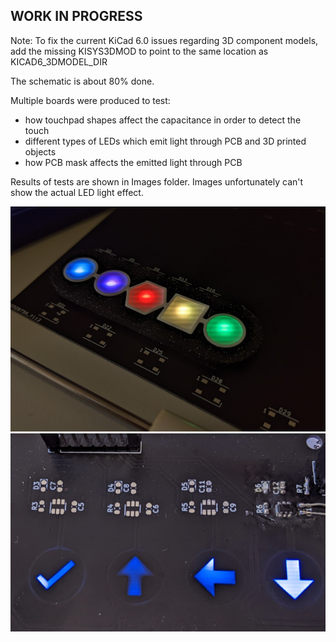 ## WORK IN PROGRESS

Note: To fix the current KiCad 6.0 issues regarding 3D component models, add the missing KISYS3DMOD to point to the same location as KICAD6_3DMODEL_DIR

The schematic is about 80% done.

Multiple boards were produced to test:
  - how touchpad shapes affect the capacitance in order to detect the touch
  - different types of LEDs which emit light through PCB and 3D printed objects
  - how PCB mask affects the emitted light through PCB

Results of tests are shown in Images folder. Images unfortunately can't show the actual LED light effect.

![](Images/LED-test.PNG)
![](Images/touchpad-test.PNG)
